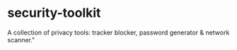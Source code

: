 # security-toolkit
A collection of privacy tools: tracker blocker, password generator &amp; network scanner."
